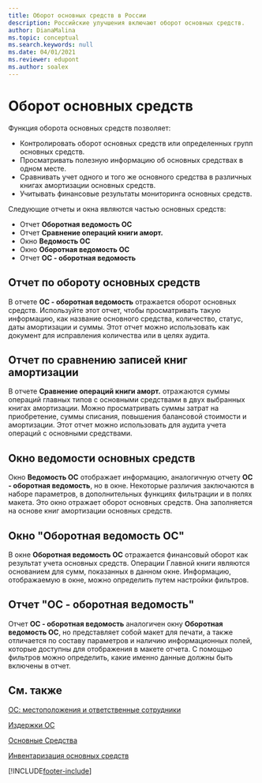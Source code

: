 ```yaml
---
title: Оборот основных средств в России
description: Российские улучшения включают оборот основных средств.
author: DianaMalina
ms.topic: conceptual
ms.search.keywords: null
ms.date: 04/01/2021
ms.reviewer: edupont
ms.author: soalex
---
```


# <a name="fixed-asset-turnover"></a><a name="fixed-asset-turnover"></a>Оборот основных средств

Функция оборота основных средств позволяет: 

- Контролировать оборот основных средств или определенных групп основных средств.
- Просматривать полезную информацию об основных средствах в одном месте.
- Сравнивать учет одного и того же основного средства в различных книгах амортизации основных средств.
- Учитывать финансовые результаты мониторинга основных средств. 

Следующие отчеты и окна являются частью основных средств: 

- Отчет **Оборотная ведомость ОС**
- Отчет **Сравнение операций книги аморт.**
- Окно **Ведомость ОС**
- Окно **Оборотная ведомость ОС**
- Отчет **ОС - оборотная ведомость**

 

## <a name="fixed-asset-turnover-report"></a><a name="fixed-asset-turnover-report"></a>Отчет по обороту основных средств

В отчете **ОС - оборотная ведомость** отражается оборот основных средств. Используйте этот отчет, чтобы просматривать такую информацию, как название основного средства, количество, статус, даты амортизации и суммы. Этот отчет можно использовать как документ для исправления количества или в целях аудита.

 

## <a name="comparing-depreciation-book-entries-report"></a><a name="comparing-depreciation-book-entries-report"></a>Отчет по сравнению записей книг амортизации

В отчете **Сравнение операций книги аморт.** отражаются суммы операций главных типов с основными средствами в двух выбранных книгах амортизации. Можно просматривать суммы затрат на приобретение, суммы списания, повышения балансовой стоимости и амортизации. Этот отчет можно использовать для аудита учета операций с основными средствами.

 

## <a name="fixed-asset-sheet-window"></a><a name="fixed-asset-sheet-window"></a>Окно ведомости основных средств

Окно **Ведомость ОС** отображает информацию, аналогичную отчету **ОС - оборотная ведомость**, но в окне. Некоторые различия заключаются в наборе параметров, в дополнительных функциях фильтрации и в полях макета. Это окно отражает оборот основных средств. Она заполняется на основе книг амортизации основных средств.

 

## <a name="fixed-asset-general-ledger-turnover-window"></a><a name="fixed-asset-general-ledger-turnover-window"></a>Окно "Оборотная ведомость ОС"

В окне **Оборотная ведомость ОС** отражается финансовый оборот как результат учета основных средств. Операции Главной книги являются основанием для сумм, показанных в данном окне. Информацию, отображаемую в окне, можно определить путем настройки фильтров.

 

## <a name="fixed-asset-general-ledger-turnover-report"></a><a name="fixed-asset-general-ledger-turnover-report"></a>Отчет "ОС - оборотная ведомость"

Отчет **ОС - оборотная ведомость** аналогичен окну **Оборотная ведомость ОС**, но представляет собой макет для печати, а также отличается по составу параметров и наличию информационных полей, которые доступны для отображения в макете отчета. С помощью фильтров можно определить, какие именно данные должны быть включены в отчет.

 

## <a name="see-also"></a><a name="see-also"></a>См. также

[ОС: местоположения и ответственные сотрудники](Fixed-Asset-Locations-and-Employees.md)

[Издержки ОС](Fixed-Asset-Charges.md)

[Основные Средства](fixed-assets.md)

[Инвентаризация основных средств](Fixed-Asset-Inventory.md)


[!INCLUDE[footer-include](../../includes/footer-banner.md)]
